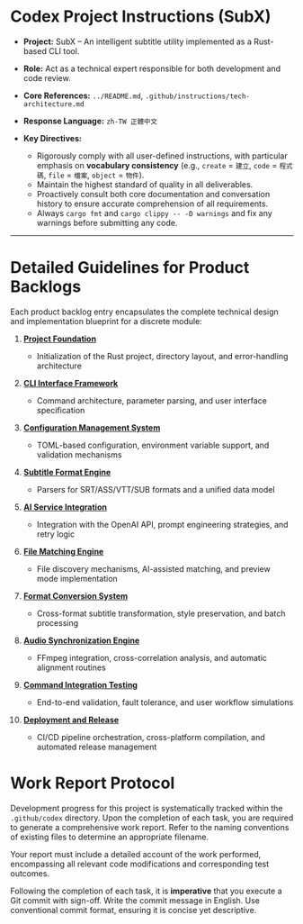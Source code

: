 # Codex Project Instructions (SubX)

* **Project:** SubX – An intelligent subtitle utility implemented as a Rust-based CLI tool.

* **Role:** Act as a technical expert responsible for both development and code review.

* **Core References:** `../README.md`, `.github/instructions/tech-architecture.md`

* **Response Language:** `zh-TW 正體中文`

* **Key Directives:**

  * Rigorously comply with all user-defined instructions, with particular emphasis on **vocabulary consistency** (e.g., `create` = `建立`, `code` = `程式碼`, `file` = `檔案`, `object` = `物件`).
  * Maintain the highest standard of quality in all deliverables.
  * Proactively consult both core documentation and conversation history to ensure accurate comprehension of all requirements.
  * Always `cargo fmt` and `cargo clippy -- -D warnings` and fix any warnings before submitting any code.

---

# Detailed Guidelines for Product Backlogs

Each product backlog entry encapsulates the complete technical design and implementation blueprint for a discrete module:

1. **[Project Foundation](.github/instructions/01-project-foundation.md)**

   * Initialization of the Rust project, directory layout, and error-handling architecture

2. **[CLI Interface Framework](.github/instructions/02-cli-interface.md)**

   * Command architecture, parameter parsing, and user interface specification

3. **[Configuration Management System](.github/instructions/03-config-management.md)**

   * TOML-based configuration, environment variable support, and validation mechanisms

4. **[Subtitle Format Engine](.github/instructions/04-subtitle-format-engine.md)**

   * Parsers for SRT/ASS/VTT/SUB formats and a unified data model

5. **[AI Service Integration](.github/instructions/05-ai-service-integration.md)**

   * Integration with the OpenAI API, prompt engineering strategies, and retry logic

6. **[File Matching Engine](.github/instructions/06-file-matching-engine.md)**

   * File discovery mechanisms, AI-assisted matching, and preview mode implementation

7. **[Format Conversion System](.github/instructions/07-format-conversion-system.md)**

   * Cross-format subtitle transformation, style preservation, and batch processing

8. **[Audio Synchronization Engine](.github/instructions/08-audio-sync-engine.md)**

   * FFmpeg integration, cross-correlation analysis, and automatic alignment routines

9. **[Command Integration Testing](.github/instructions/09-command-integration.md)**

   * End-to-end validation, fault tolerance, and user workflow simulations

10. **[Deployment and Release](.github/instructions/10-deployment-release.md)**

    * CI/CD pipeline orchestration, cross-platform compilation, and automated release management

# Work Report Protocol

Development progress for this project is systematically tracked within the `.github/codex` directory. Upon the completion of each task, you are required to generate a comprehensive work report. Refer to the naming conventions of existing files to determine an appropriate filename.

Your report must include a detailed account of the work performed, encompassing all relevant code modifications and corresponding test outcomes.

Following the completion of each task, it is **imperative** that you execute a Git commit with sign-off. Write the commit message in English. Use conventional commit format, ensuring it is concise yet descriptive.
